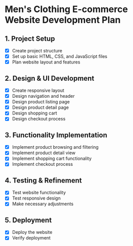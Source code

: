 # Men's Clothing E-commerce Website Development Plan

## 1. Project Setup
- [x] Create project structure
- [x] Set up basic HTML, CSS, and JavaScript files
- [x] Plan website layout and features

## 2. Design & UI Development
- [x] Create responsive layout
- [x] Design navigation and header
- [x] Design product listing page
- [x] Design product detail page
- [x] Design shopping cart
- [x] Design checkout process

## 3. Functionality Implementation
- [x] Implement product browsing and filtering
- [x] Implement product detail view
- [x] Implement shopping cart functionality
- [x] Implement checkout process

## 4. Testing & Refinement
- [x] Test website functionality
- [x] Test responsive design
- [x] Make necessary adjustments

## 5. Deployment
- [x] Deploy the website
- [x] Verify deployment